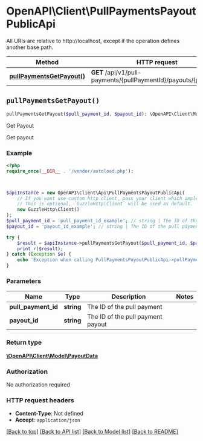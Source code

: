 # OpenAPI\Client\PullPaymentsPayoutPublicApi

All URIs are relative to http://localhost, except if the operation defines another base path.

| Method | HTTP request | Description |
| ------------- | ------------- | ------------- |
| [**pullPaymentsGetPayout()**](PullPaymentsPayoutPublicApi.md#pullPaymentsGetPayout) | **GET** /api/v1/pull-payments/{pullPaymentId}/payouts/{payoutId} | Get Payout |


## `pullPaymentsGetPayout()`

```php
pullPaymentsGetPayout($pull_payment_id, $payout_id): \OpenAPI\Client\Model\PayoutData
```

Get Payout

Get payout

### Example

```php
<?php
require_once(__DIR__ . '/vendor/autoload.php');



$apiInstance = new OpenAPI\Client\Api\PullPaymentsPayoutPublicApi(
    // If you want use custom http client, pass your client which implements `GuzzleHttp\ClientInterface`.
    // This is optional, `GuzzleHttp\Client` will be used as default.
    new GuzzleHttp\Client()
);
$pull_payment_id = 'pull_payment_id_example'; // string | The ID of the pull payment
$payout_id = 'payout_id_example'; // string | The ID of the pull payment payout

try {
    $result = $apiInstance->pullPaymentsGetPayout($pull_payment_id, $payout_id);
    print_r($result);
} catch (Exception $e) {
    echo 'Exception when calling PullPaymentsPayoutPublicApi->pullPaymentsGetPayout: ', $e->getMessage(), PHP_EOL;
}
```

### Parameters

| Name | Type | Description  | Notes |
| ------------- | ------------- | ------------- | ------------- |
| **pull_payment_id** | **string**| The ID of the pull payment | |
| **payout_id** | **string**| The ID of the pull payment payout | |

### Return type

[**\OpenAPI\Client\Model\PayoutData**](../Model/PayoutData.md)

### Authorization

No authorization required

### HTTP request headers

- **Content-Type**: Not defined
- **Accept**: `application/json`

[[Back to top]](#) [[Back to API list]](../../README.md#endpoints)
[[Back to Model list]](../../README.md#models)
[[Back to README]](../../README.md)
